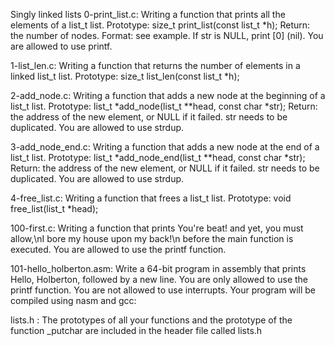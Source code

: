 Singly linked lists
0-print_list.c: Writing a function that prints all the elements of a list_t list. Prototype: size_t print_list(const list_t *h); Return: the number of nodes. Format: see example. If str is NULL, print [0] (nil). You are allowed to use printf.

1-list_len.c: Writing a function that returns the number of elements in a linked list_t list. Prototype: size_t list_len(const list_t *h);

2-add_node.c: Writing a function that adds a new node at the beginning of a list_t list. Prototype: list_t *add_node(list_t **head, const char *str); Return: the address of the new element, or NULL if it failed. str needs to be duplicated. You are allowed to use strdup.

3-add_node_end.c: Writing a function that adds a new node at the end of a list_t list. Prototype: list_t *add_node_end(list_t **head, const char *str); Return: the address of the new element, or NULL if it failed. str needs to be duplicated. You are allowed to use strdup.

4-free_list.c: Writing a function that frees a list_t list. Prototype: void free_list(list_t *head);

100-first.c: Writing a function that prints You're beat! and yet, you must allow,\nI bore my house upon my back!\n before the main function is executed. You are allowed to use the printf function.

101-hello_holberton.asm: Write a 64-bit program in assembly that prints Hello, Holberton, followed by a new line. You are only allowed to use the printf function. You are not allowed to use interrupts. Your program will be compiled using nasm and gcc:

lists.h : The prototypes of all your functions and the prototype of the function _putchar are included in the header file called lists.h
